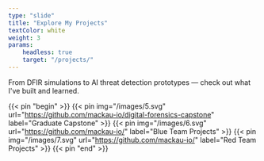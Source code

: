 ```yaml
---
type: "slide"
title: "Explore My Projects"
textColor: white
weight: 3
params:
    headless: true
    target: "/projects/"
---
```


From DFIR simulations to AI threat detection prototypes — check out what I've built and learned.

{{< pin "begin" >}}
{{< pin img="/images/5.svg" url="https://github.com/mackau-io/digital-forensics-capstone" label="Graduate Capstone" >}}
{{< pin img="/images/6.svg" url="https://github.com/mackau-io/" label="Blue Team Projects" >}}
{{< pin img="/images/7.svg" url="https://github.com/mackau-io/" label="Red Team Projects" >}}
{{< pin "end" >}}

